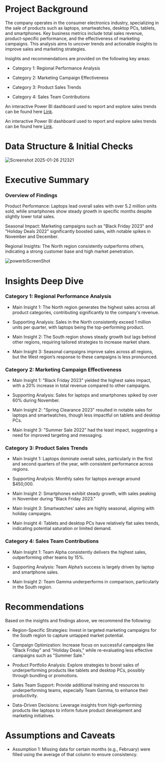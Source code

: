 # Project Background

The company operates in the consumer electronics industry, specializing in the sale of products such as laptops, smartwatches, desktop PCs, tablets, and smartphones. Key business metrics include total sales revenue, product-specific performance, and the effectiveness of marketing campaigns. This analysis aims to uncover trends and actionable insights to improve sales and marketing strategies.

Insights and recommendations are provided on the following key areas:

- Category 1: Regional Performance Analysis
  
- Category 2: Marketing Campaign Effectiveness
  
- Category 3: Product Sales Trends

- Category 4: Sales Team Contributions

An interactive Power BI dashboard used to report and explore sales trends can be found here [Link](https://github.com/anikareaza/Sales-Dashboard/blob/main/Sales%20and%20Marketing%20Correlations%20Insights.pbix).

An interactive Power BI dashboard used to report and explore sales trends can be found here [Link](https://github.com/anikareaza/Sales-Dashboard/blob/main/Sales%20and%20Marketing%20Correlations%20Insights.pbix).


# Data Structure & Initial Checks


![Screenshot 2025-01-26 212321](https://github.com/user-attachments/assets/7cc43d94-5852-420c-bc94-5112ab6e2e3d)


# Executive Summary
### Overview of Findings

Product Performance: Laptops lead overall sales with over 5.2 million units sold, while smartphones show steady growth in specific months despite slightly lower total sales.

Seasonal Impact: Marketing campaigns such as "Black Friday 2023" and "Holiday Deals 2022" significantly boosted sales, with notable spikes in November and December.

Regional Insights: The North region consistently outperforms others, indicating a strong customer base and high market penetration.

![powerbiScreenShot](https://github.com/user-attachments/assets/1a2e3f1b-cc15-4e94-879a-cfa99670350c)



# Insights Deep Dive

### Category 1: Regional Performance Analysis

- Main Insight 1: The North region generates the highest sales across all product categories, contributing significantly to the company's revenue.
  
- Supporting Analysis: Sales in the North consistently exceed 1 million units per quarter, with laptops being the top-performing product.
  
- Main Insight 2: The South region shows steady growth but lags behind other regions, requiring tailored strategies to increase market share.
  
- Main Insight 3: Seasonal campaigns improve sales across all regions, but the West region’s response to these campaigns is less pronounced.



### Category 2: Marketing Campaign Effectiveness

- Main Insight 1: "Black Friday 2023" yielded the highest sales impact, with a 20% increase in total revenue compared to other campaigns.
  
- Supporting Analysis: Sales for laptops and smartphones spiked by over 60% during November.
  
- Main Insight 2: "Spring Clearance 2023" resulted in notable sales for laptops and smartwatches, though less impactful on tablets and desktop PCs.
  
- Main Insight 3: "Summer Sale 2022" had the least impact, suggesting a need for improved targeting and messaging.


### Category 3: Product Sales Trends

- Main Insight 1: Laptops dominate overall sales, particularly in the first and second quarters of the year, with consistent performance across regions.
  
- Supporting Analysis: Monthly sales for laptops average around $450,000.
  
- Main Insight 2: Smartphones exhibit steady growth, with sales peaking in November during "Black Friday 2023."
  
- Main Insight 3: Smartwatches’ sales are highly seasonal, aligning with holiday campaigns.
  
- Main Insight 4: Tablets and desktop PCs have relatively flat sales trends, indicating potential saturation or limited demand.



### Category 4: Sales Team Contributions

- Main Insight 1: Team Alpha consistently delivers the highest sales, outperforming other teams by 15%.
  
- Supporting Analysis: Team Alpha’s success is largely driven by laptop and smartphone sales.
  
- Main Insight 2: Team Gamma underperforms in comparison, particularly in the South region.



# Recommendations
Based on the insights and findings above, we recommend the following:

- Region-Specific Strategies: Invest in targeted marketing campaigns for the South region to capture untapped market potential.
  
- Campaign Optimization: Increase focus on successful campaigns like "Black Friday" and "Holiday Deals," while re-evaluating less effective campaigns such as "Summer Sale."
  
- Product Portfolio Analysis: Explore strategies to boost sales of underperforming products like tablets and desktop PCs, possibly through bundling or promotions.
  
- Sales Team Support: Provide additional training and resources to underperforming teams, especially Team Gamma, to enhance their productivity.
  
- Data-Driven Decisions: Leverage insights from high-performing products like laptops to inform future product development and marketing initiatives.


# Assumptions and Caveats
- Assumption 1: Missing data for certain months (e.g., February) were filled using the average of that column to ensure consistency.

